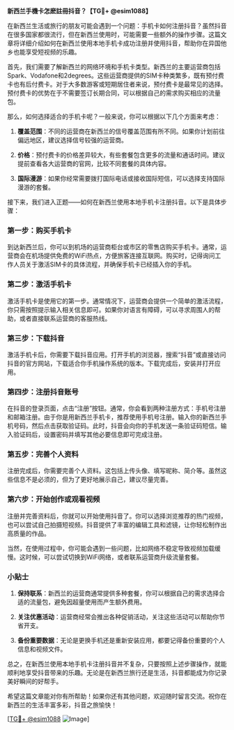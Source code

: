 **新西兰手機卡怎麽註冊抖音？【TG💪+ @esim1088】**

在新西兰生活或旅行的朋友可能会遇到一个问题：手机卡如何注册抖音？虽然抖音在很多国家都很流行，但在新西兰使用时，可能需要一些额外的操作步骤。这篇文章将详细介绍如何在新西兰使用本地手机卡成功注册并使用抖音，帮助你在异国他乡也能享受短视频的乐趣。

首先，我们需要了解新西兰的网络环境和手机卡类型。新西兰的主要运营商包括Spark、Vodafone和2degrees。这些运营商提供的SIM卡种类繁多，既有预付费卡也有后付费卡。对于大多数游客或短期居住者来说，预付费卡是最常见的选择。预付费卡的优势在于不需要签订长期合同，可以根据自己的需求购买相应的流量包。

那么，如何选择适合的手机卡呢？一般来说，你可以根据以下几个方面来考虑：

1. **覆盖范围**：不同的运营商在新西兰的信号覆盖范围有所不同。如果你计划前往偏远地区，建议选择信号较强的运营商。
   
2. **价格**：预付费卡的价格差异较大，有些套餐包含更多的流量和通话时间。建议提前查看各大运营商的官网，比较不同套餐的具体内容。

3. **国际漫游**：如果你经常需要拨打国际电话或接收国际短信，可以选择支持国际漫游的套餐。

接下来，我们进入正题——如何在新西兰使用本地手机卡注册抖音。以下是具体步骤：

### 第一步：购买手机卡

到达新西兰后，你可以到机场的运营商柜台或市区的零售店购买手机卡。通常，运营商会在机场提供免费的WiFi热点，方便旅客连接互联网。购买时，记得询问工作人员关于激活SIM卡的具体流程，并确保手机卡已经插入你的手机。

### 第二步：激活手机卡

激活手机卡是使用它的第一步。通常情况下，运营商会提供一个简单的激活流程，你只需按照提示输入相关信息即可。如果你对语言有障碍，可以寻求周围人的帮助，或者直接联系运营商的客服热线。

### 第三步：下载抖音

激活手机卡后，你需要下载抖音应用。打开手机的浏览器，搜索“抖音”或直接访问抖音的官方网站，下载适合你手机操作系统的版本。下载完成后，安装并打开应用。

### 第四步：注册抖音账号

在抖音的登录页面，点击“注册”按钮。通常，你会看到两种注册方式：手机号注册和邮箱注册。由于你是用新西兰手机卡，推荐使用手机号注册。输入你的新西兰手机号码，然后点击获取验证码。此时，抖音会向你的手机发送一条验证码短信。输入验证码后，设置密码并填写其他必要信息即可完成注册。

### 第五步：完善个人资料

注册完成后，你需要完善个人资料。这包括上传头像、填写昵称、简介等。虽然这些信息不是必须的，但为了更好地展示自己，建议尽量完善。

### 第六步：开始创作或观看视频

注册并完善资料后，你就可以开始使用抖音了。你可以选择浏览推荐的热门视频，也可以尝试自己拍摄短视频。抖音提供了丰富的编辑工具和滤镜，让你轻松制作出高质量的作品。

当然，在使用过程中，你可能会遇到一些问题，比如网络不稳定导致视频加载缓慢。这时候，可以尝试切换到WiFi网络，或者联系运营商升级流量套餐。

### 小贴士

1. **保持联系**：新西兰的运营商通常提供多种套餐，你可以根据自己的需求选择合适的流量包，避免因超量使用而产生额外费用。

2. **关注优惠活动**：运营商经常会推出各种促销活动，关注这些活动可以帮助你节省开支。

3. **备份重要数据**：无论是更换手机还是重新安装应用，都要记得备份重要的个人信息和视频文件。

总之，在新西兰使用本地手机卡注册抖音并不复杂，只要按照上述步骤操作，就能顺利地享受抖音带来的乐趣。无论是在新西兰旅行还是生活，抖音都能成为你记录美好瞬间的好帮手。

希望这篇文章能对你有所帮助！如果你还有其他问题，欢迎随时留言交流。祝你在新西兰的生活丰富多彩，抖音之旅愉快！

[[TG💪+ @esim1088](https://t.me/s/esim1088) ![Image](https://i.postimg.cc/4NQfJmqS/Snipaste-2025-05-13-00-14-12.png)]
